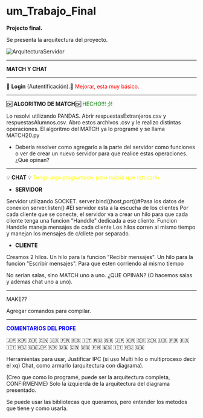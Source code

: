 # um_Trabajo_Final
**Projecto final.**


Se presenta la arquitectura del proyecto.

![ArquitecturaServidor](https://user-images.githubusercontent.com/10929077/115784852-0ab4ae80-a395-11eb-932d-336c8fa7b1e7.png)


******
**MATCH Y CHAT**
******


🛑 **Login** (Autentificación).🛑 <span style="color: red"> Mejorar, esta muy básico.</span>

*************************

🆗 **ALGORITMO DE MATCH**🆗 <span style="color: green"> HECHO!!! ;)!</span>

Lo resolvi utilizando PANDAS.
Abrir respuestasExtranjeros.csv y respuestasAlumnos.csv.
Abro estos archivos .csv y le realizo distintas operaciones. 
El algoritmo del MATCH ya lo programé y se llama MATCH20.py

* Debería resolver como agregarlo a la parte del servidor como funciones o ver de crear un nuevo servidor para que realice estas operaciones.
¿Qué opinan?

*************************

💡 **CHAT** 💡 <span style="color: yellow"> Tengo algo programado, pero habría que retocarlo.</span>

* **SERVIDOR**

Servidor utilizando SOCKET.
server.bind((host,port))#Pasa los datos de conexion
server.listen() #El servidor esta a la escucha de los clientes
Por cada cliente que se conecte, el servidor va a crear un hilo para que cada cliente tenga una funcion "Handdle" dedicada a ese cliente.
Funcion Handdle maneja mensajes de cada cliente
Los hilos corren al mismo tiempo y manejan los mensajes de c/cliete por separado.

* **CLIENTE**

Creamos 2 hilos.
Un hilo para la funcion "Recibir mensajes".
Un hilo para la funcion "Escribir mensajes".
Para que esten corriendo al mismo tiempo

No serian salas, sino MATCH uno a uno. ¿QUE OPINAN? (O hacemos salas y ademas chat uno a uno).


**************************************************************
MAKE?? 

Agregar comandos para compilar.


**************************************************************

<span style="color: blue"> **COMENTARIOS DEL PROFE**</span>

🇯🇵 🇰🇷 🇩🇪 🇨🇳 🇺🇸 🇫🇷 🇪🇸 🇮🇹 🇷🇺 🇬🇧 🇯🇵 🇰🇷 🇩🇪 🇨🇳 🇺🇸 🇫🇷 🇪🇸 🇮🇹 🇷🇺 🇬🇧🇯🇵 🇰🇷 🇩🇪 🇨🇳 🇺🇸 🇫🇷 🇪🇸 🇮🇹 🇷🇺 🇬🇧

Herramientas para usar, Justificar IPC (si uso Multi hilo o multiproceso decir el xq)
Chat, como armarlo (arquitectura con diagrama).

(Creo que como lo programé, puede ser la arquitectura completa, CONFIRMENME)
Solo la izquierda de la arquitectura del diagrama presentado.

Se puede usar las bibliotecas que queramos, pero entender los metodos que tiene y como usarla.



